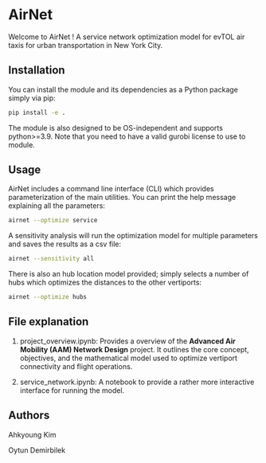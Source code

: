 # AirNet

Welcome to AirNet ! A service network optimization model for evTOL air taxis for urban transportation in New York City.

## Installation

You can install the module and its dependencies as a Python package simply via pip:

```sh
pip install -e .
```

The module is also designed to be OS-independent and supports python>=3.9. Note that you need to have a valid gurobi license to use to module.

## Usage

AirNet includes a command line interface (CLI) which provides parameterization of the main utilities. You can print the help message explaining all the parameters:

```sh
airnet --optimize service
```

A sensitivity analysis will run the optimization model for multiple parameters and saves the results as a csv file:

```sh
airnet --sensitivity all
```

There is also an hub location model provided; simply selects a number of hubs which optimizes the distances to the other vertiports:

```sh
airnet --optimize hubs
```


## File explanation

1. project_overview.ipynb: Provides a overview of the **Advanced Air Mobility (AAM) Network Design** project. It outlines the core concept, objectives, and the mathematical model used to optimize vertiport connectivity and flight operations.

2. service_network.ipynb: A notebook to provide a rather more interactive interface for running the model.

## Authors

Ahkyoung Kim

Oytun Demirbilek
